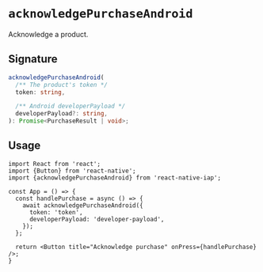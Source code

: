 # `acknowledgePurchaseAndroid`

Acknowledge a product.

## Signature

```ts
acknowledgePurchaseAndroid(
  /** The product's token */
  token: string,

  /** Android developerPayload */
  developerPayload?: string,
): Promise<PurchaseResult | void>;
```

## Usage

```tsx
import React from 'react';
import {Button} from 'react-native';
import {acknowledgePurchaseAndroid} from 'react-native-iap';

const App = () => {
  const handlePurchase = async () => {
    await acknowledgePurchaseAndroid({
      token: 'token',
      developerPayload: 'developer-payload',
    });
  };

  return <Button title="Acknowledge purchase" onPress={handlePurchase} />;
}
```
